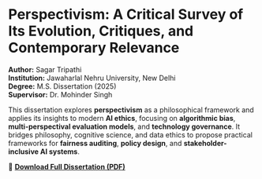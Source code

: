 # Perspectivism: A Critical Survey of Its Evolution, Critiques, and Contemporary Relevance

**Author:** Sagar Tripathi  
**Institution:** Jawaharlal Nehru University, New Delhi  
**Degree:** M.S. Dissertation (2025)  
**Supervisor:** Dr. Mohinder Singh

This dissertation explores **perspectivism** as a philosophical framework and applies its insights to modern **AI ethics**, focusing on **algorithmic bias**, **multi-perspectival evaluation models**, and **technology governance**. It bridges philosophy, cognitive science, and data ethics to propose practical frameworks for **fairness auditing**, **policy design**, and **stakeholder-inclusive AI systems**.

📄 **[Download Full Dissertation (PDF)](./Sagar_Tripathi_Dissertation_Perspectivism_2025.pdf)**


